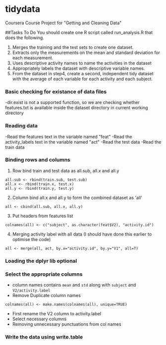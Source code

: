 # tidydata
Coursera Course Project for "Getting and Cleaning Data"

##Tasks To Do
You should create one R script called run_analysis.R that does the following.
1. Merges the training and the test sets to create one dataset.
2. Extracts only the measurements on the mean and standard deviation for each measurement.
3. Uses descriptive activity names to name the activities in the dataset
4. Appropriately labels the dataset with descriptive variable names.
5. From the dataset in step4, create a second, independent tidy dataset with the average of each variable for each activity and each subject.

### Basic checking for existance of data files
-dir.exist is not a supported function, so we are checking whether features.txt is available inside the dataset directory in current working directory

### Reading data
-Read the features text in the variable named "feat"
-Read the activity_labels text in the variable named "act"
-Read the test data
-Read the train data

### Binding rows and columns
1. Row bind train and test data as all.sub, all.x and all.y
`````
all.sub <- rbind(train.sub, test.sub)
all.x <- rbind(train.x, test.x)
all.y <- rbind(train.y, test.y)
`````
2. Column bind all.x and all.y to form the combined dataset as 'all'
`````
all <- cbind(all.sub, all.x, all.y)
`````
3. Put headers from features list
`````
colnames(all) <- c("subject", as.character(feat$V2), "activity.id")
`````
4. Merging activity label with all data (I should have done this earlier to optimise the code)
`````
all <- merge(all, act, by.x="activity.id", by.y="V1", all=T)
`````

### Loading the dplyr lib **optional**

### Select the appropriate columns
- column names contains `mean` and `std` along with `subject` and `V2/activity.label`
- Remove Duplicate column names
`````
colnames(all) <- make.names(colnames(all), unique=TRUE)
`````
- First rename the V2 column to activity.label
- Select necessary columns
- Removing unnecessary punctuations from col names

### Write the data using write.table


